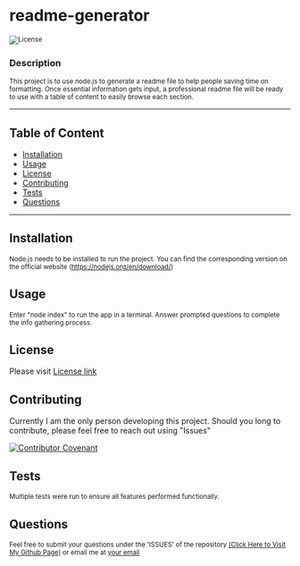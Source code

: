 
# readme-generator 

<sub>![License](https://img.shields.io/badge/License-MIT-blue.svg)</sub>

### Description

<sub>This project is to use node.js to generate a readme file to help people saving time on formatting.  Once essential information gets input, a professional readme file will be ready to use with a table of content to easily browse each section. </sub>
___
## Table of Content
* [Installation](#installation)
* [Usage](#usage)
* [License](#license)
* [Contributing](#contributing)
* [Tests](#tests)
* [Questions](#questions)
___

## Installation
<sub>Node.js needs to be installed to run the project. You can find the corresponding version on the official website (https://nodejs.org/en/download/)</sub>

## Usage
<sub>Enter "node index" to run the app in a terminal. Answer prompted questions to complete the info gathering process.</sub>

## License

Please visit [License link](https://choosealicense.com/licenses/mit/)


## Contributing
Currently I am the only person developing this project. Should you long to contribute, please feel free to reach out using "Issues"

[![Contributor Covenant](https://img.shields.io/badge/Contributor%20Covenant-2.1-4baaaa.svg)](code_of_conduct.md)

## Tests
<sub>Multiple tests were run to ensure all features performed functionally. </sub>

## Questions
<sub>Feel free to submit your questions under the 'ISSUES' of the repository [(Click Here to Visit My Github Page)](https://github.com/jabezli) or email me at [your email](mailto:myemail@gmail.com)</sub>
